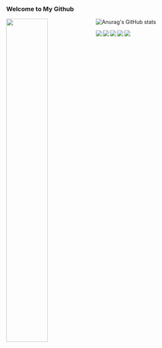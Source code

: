 ### Welcome to My Github 

![Anurag's GitHub stats](https://github-readme-stats.vercel.app/api?username=anuraghazra&count_private=true)
<img align="left" width="47%" src="https://github-readme-stats.vercel.app/api/top-langs/?username=Rentsendondog&layout=compact" />


<img align="left" src="https://img.shields.io/badge/c-%2300599C.svg?style=for-the-badge&logo=c&logoColor=white" />
<img align="left" src="https://img.shields.io/badge/html5-%23E34F26.svg?style=for-the-badge&logo=html5&logoColor=white" />
<img align="left" src="https://img.shields.io/badge/css3-%231572B6.svg?style=for-the-badge&logo=css3&logoColor=white" />
<img align="left" src="https://img.shields.io/badge/javascript-%23323330.svg?style=for-the-badge&logo=javascript&logoColor=%23F7DF1E" />
<img align="left" src="https://img.shields.io/badge/mysql-%2300f.svg?style=for-the-badge&logo=mysql&logoColor=white" /> 

